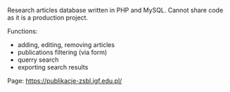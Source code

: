 Research articles database written in PHP and MySQL. 
Cannot share code as it is a production project.

Functions:

  - adding, editing, removing articles
  - publications filtering (via form)
  - querry search
  - exporting search results  

Page: https://publikacje-zsbl.igf.edu.pl/
